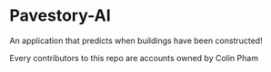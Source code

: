 # Pavestory-AI
An application that predicts when buildings have been constructed!

Every contributors to this repo are accounts owned by Colin Pham
